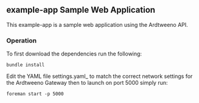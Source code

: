## example-app Sample Web Application
This example-app is a sample web application using the Ardtweeno API.

### Operation
To first download the dependencies run the following:

    bundle install

Edit the YAML file settings.yaml_ to match the correct network settings for the Ardtweeno 
Gateway then to launch on port 5000 simply run:

    foreman start -p 5000


